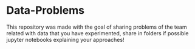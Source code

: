 # Data-Problems
This repository was made with the goal of sharing problems of the team related with data that you have experimented, share in folders if possible jupyter notebooks explaining your approaches!
